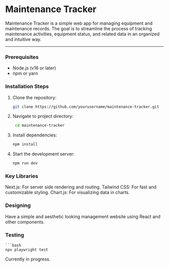 # Maintenance Tracker

Maintenance Tracker is a simple web app for managing equipment and maintenance records. The goal is to streamline the process of tracking maintenance activities, equipment status, and related data in an organized and intuitive way.

---

### Prerequisites
- Node.js (v16 or later)
- npm or yarn

### Installation Steps
1. Clone the repository:
   ```bash
   git clone https://github.com/yourusername/maintenance-tracker.git

2. Navigate to project directory:
   ```bash
    cd maintenance-tracker

3. Install dependencies:
    ```bash
    npm install

4. Start the development server:
    ```bash
    npm run dev

### Key Libraries
Next.js: For server side rendering and routing.
Tailwind CSS: For fast and customizable styling.
Chart.js: For visualizing data in charts.

### Designing
Have a simple and aesthetic looking management website using React and other components.

### Testing
    ```bash
    npx playwright test
Currently in progress.

